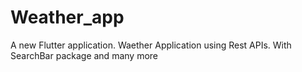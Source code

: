 # Weather_app

A new Flutter application.
Waether Application using Rest APIs.
With SearchBar package and many more



